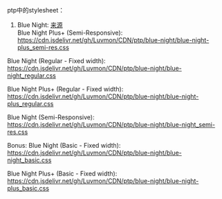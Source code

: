 ptp中的stylesheet：  

1. Blue Night: [来源](https://passthepopcorn.me/forums.php?action=viewthread&threadid=36155)  
Blue Night Plus+ (Semi-Responsive):
https://cdn.jsdelivr.net/gh/Luvmon/CDN/ptp/blue-night/blue-night-plus_semi-res.css

Blue Night (Regular - Fixed width):
https://cdn.jsdelivr.net/gh/Luvmon/CDN/ptp/blue-night/blue-night_regular.css

Blue Night Plus+ (Regular - Fixed width):
https://cdn.jsdelivr.net/gh/Luvmon/CDN/ptp/blue-night/blue-night-plus_regular.css

Blue Night (Semi-Responsive):
https://cdn.jsdelivr.net/gh/Luvmon/CDN/ptp/blue-night/blue-night_semi-res.css


Bonus:
Blue Night (Basic - Fixed width):
https://cdn.jsdelivr.net/gh/Luvmon/CDN/ptp/blue-night/blue-night_basic.css

Blue Night Plus+ (Basic - Fixed width):
https://cdn.jsdelivr.net/gh/Luvmon/CDN/ptp/blue-night/blue-night-plus_basic.css
